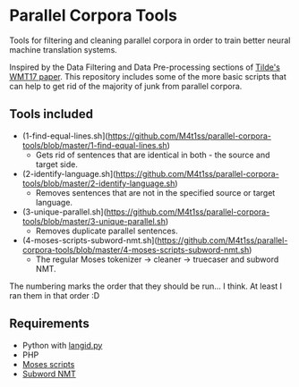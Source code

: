 # Parallel Corpora Tools
Tools for filtering and cleaning parallel corpora 
in order to train better neural machine translation systems.

Inspired by the Data Filtering and Data Pre-processing sections of 
[Tilde's](http://tilde.com) [WMT17 paper](http://www.statmt.org/wmt17/pdf/WMT37.pdf). 
This repository includes some of the more basic scripts that can help to get rid of 
the majority of junk from parallel corpora.

Tools included
---------
* (1-find-equal-lines.sh](https://github.com/M4t1ss/parallel-corpora-tools/blob/master/1-find-equal-lines.sh)
	* Gets rid of sentences that are identical in both - the source and target side.
* (2-identify-language.sh](https://github.com/M4t1ss/parallel-corpora-tools/blob/master/2-identify-language.sh)
	* Removes sentences that are not in the specified source or target language.
* (3-unique-parallel.sh](https://github.com/M4t1ss/parallel-corpora-tools/blob/master/3-unique-parallel.sh)
	* Removes duplicate parallel sentences.
* (4-moses-scripts-subword-nmt.sh](https://github.com/M4t1ss/parallel-corpora-tools/blob/master/4-moses-scripts-subword-nmt.sh)
	* The regular Moses tokenizer -> cleaner -> truecaser and subword NMT.

The numbering marks the order that they should be run... I think. 
At least I ran them in that order :D

Requirements
---------
* Python with [langid.py](https://github.com/saffsd/langid.py)
* PHP
* [Moses scripts](https://github.com/moses-smt/mosesdecoder)
* [Subword NMT](https://github.com/rsennrich/subword-nmt)